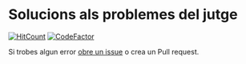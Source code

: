 # Solucions als problemes del jutge
[![HitCount](http://hits.dwyl.io/Leixb/jutge_problems.svg)](http://hits.dwyl.io/Leixb/jutge_problems)
[![CodeFactor](https://www.codefactor.io/repository/github/leixb/jutge_problems/badge/master)](https://www.codefactor.io/repository/github/leixb/jutge_problems/overview/master)

Si trobes algun error [obre un issue](https://github.com/Leixb/jutge_problems/issues/new) o crea un Pull request.
